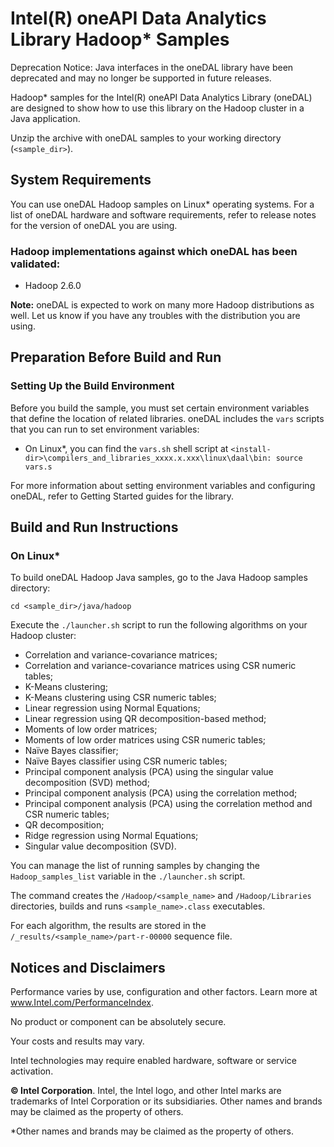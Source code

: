 # Intel(R) oneAPI Data Analytics Library Hadoop\* Samples

Deprecation Notice: Java interfaces in the oneDAL library have been deprecated and may no longer be supported in future releases.

Hadoop\* samples for the Intel(R) oneAPI Data Analytics Library (oneDAL) are designed to show how to use this library on the Hadoop cluster in a Java application.

Unzip the archive with oneDAL samples to your working directory (`<sample_dir>`).

## System Requirements
You can use oneDAL Hadoop samples on Linux\* operating systems. For a list of oneDAL hardware and software requirements, refer to release notes for the version of oneDAL you are using.

### Hadoop implementations against which oneDAL has been validated:
- Hadoop 2.6.0

**Note:** oneDAL is expected to work on many more Hadoop distributions as well. Let us know if you have any troubles with the distribution you are using.

## Preparation Before Build and Run
### Setting Up the Build Environment 
Before you build the sample, you must set certain environment variables that define the location of related libraries. oneDAL includes the `vars` scripts that you can run to set environment variables:

- On Linux\*, you can find the `vars.sh` shell script at `<install-dir>\compilers_and_libraries_xxxx.x.xxx\linux\daal\bin:
source vars.s`

For more information about setting environment variables and configuring oneDAL, refer to Getting Started guides for the library.

## Build and Run Instructions
### On Linux\*
To build oneDAL Hadoop Java samples, go to the Java Hadoop samples directory:

```
cd <sample_dir>/java/hadoop
```

Execute the `./launcher.sh` script to run the following algorithms on your Hadoop cluster:

- Correlation and variance-covariance matrices;
- Correlation and variance-covariance matrices using CSR numeric tables;
- K-Means clustering;
- K-Means clustering using CSR numeric tables;
- Linear regression using Normal Equations;
- Linear regression using QR decomposition-based method;
- Moments of low order matrices;
- Moments of low order matrices using CSR numeric tables;
- Naïve Bayes classifier;
- Naïve Bayes classifier using CSR numeric tables;
- Principal component analysis (PCA) using the singular value decomposition (SVD) method;
- Principal component analysis (PCA) using the correlation method;
- Principal component analysis (PCA) using the correlation method and CSR numeric tables;
- QR decomposition;
- Ridge regression using Normal Equations;
- Singular value decomposition (SVD).

You can manage the list of running samples by changing the `Hadoop_samples_list` variable in the `./launcher.sh` script.

The command creates the `/Hadoop/<sample_name>` and `/Hadoop/Libraries` directories, builds and runs `<sample_name>.class` executables.

For each algorithm, the results are stored in the `/_results/<sample_name>/part-r-00000` sequence file.

## Notices and Disclaimers

Performance varies by use, configuration and other factors. Learn more at www.Intel.com/PerformanceIndex​.  

No product or component can be absolutely secure. 

Your costs and results may vary.

Intel technologies may require enabled hardware, software or service activation.

**&copy; Intel Corporation**. Intel, the Intel logo, and other Intel marks are trademarks of Intel Corporation or its subsidiaries.  Other names and brands may be claimed as the property of others.

\*Other names and brands may be claimed as the property of others.
